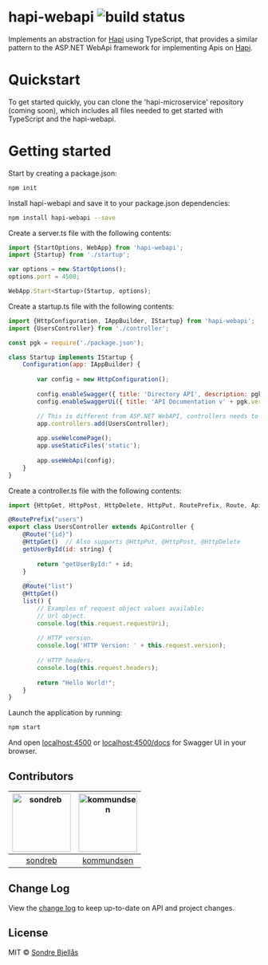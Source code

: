 # hapi-webapi ![build status](https://projects.visualstudio.com/DefaultCollection/_apis/public/build/definitions/312b44a5-2760-43de-8938-d8319566aa52/43/badge)
Implements an abstraction for [Hapi](https://github.com/hapijs/hapi) using TypeScript, that provides a 
similar pattern to the ASP.NET WebApi framework for implementing 
Apis on [Hapi](http://hapijs.com/).

# Quickstart

To get started quickly, you can clone the 'hapi-microservice' repository (coming soon), 
which includes all files needed to get started with TypeScript and the hapi-webapi.

# Getting started

Start by creating a package.json:

```sh
npm init
```

Install hapi-webapi and save it to your package.json dependencies:

```sh
npm install hapi-webapi --save
```

Create a server.ts file with the following contents:

```js
import {StartOptions, WebApp} from 'hapi-webapi';
import {Startup} from './startup';

var options = new StartOptions();
options.port = 4500;

WebApp.Start<Startup>(Startup, options);
```

Create a startup.ts file with the following contents:

```js
import {HttpConfiguration, IAppBuilder, IStartup} from 'hapi-webapi';
import {UsersController} from './controller';

const pgk = require('./package.json');

class Startup implements IStartup {
    Configuration(app: IAppBuilder) {
        
        var config = new HttpConfiguration();
        
        config.enableSwagger({ title: 'Directory API', description: pgk.description, version: pgk.version });
        config.enableSwaggerUi({ title: 'API Documentation v' + pgk.version, path: '/docs'  });

        // This is different from ASP.NET WebAPI, controllers needs to manually be registered.
        app.controllers.add(UsersController);
        
        app.useWelcomePage();
        app.useStaticFiles('static');
        
        app.useWebApi(config);
    }
}
```

Create a controller.ts file with the following contents:

```js
import {HttpGet, HttpPost, HttpDelete, HttpPut, RoutePrefix, Route, ApiController} from '../hapi-webapi';

@RoutePrefix("users")
export class UsersController extends ApiController {
    @Route("{id}")
    @HttpGet()  // Also supports @HttpPut, @HttpPost, @HttpDelete
    getUserById(id: string) {
        
        return "getUserById:" + id;
    }
    
    @Route("list")
    @HttpGet()
    list() {
        // Examples of request object values available:
        // Url object.
        console.log(this.request.requestUri);
        
        // HTTP version.
        console.log('HTTP Version: ' + this.request.version);
        
        // HTTP headers.
        console.log(this.request.headers);
        
        return "Hello World!";
    }
}

```


Launch the application by running:

```sh
npm start
```

And open [localhost:4500](http://localhost:4500) or [localhost:4500/docs](http://localhost:4500/docs) for Swagger UI in your browser.

## Contributors

[<img alt="sondreb" src="https://avatars.githubusercontent.com/u/309938?v=3&s=117" width="117">](https://github.com/sondreb) |[<img alt="kommundsen" src="https://avatars.githubusercontent.com/u/423868?v=3&s=117" width="117">](https://github.com/kommundsen) |
:---: |:---: |
[sondreb](https://github.com/sondreb) |[kommundsen](https://github.com/kommundsen) |

## Change Log
    
View the [change log](CHANGELOG.md) to keep up-to-date on API and project changes.

## License
    
MIT © [Sondre Bjellås](http://sondreb.com)